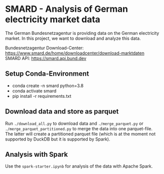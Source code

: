 # SMARD - Analysis of German electricity market data 

The German Bundesnetzagentur is providing data on the German electricity market. In this project, we want to download and analyze this data.

Bundesnetzagentur Download-Center: https://www.smard.de/home/downloadcenter/download-marktdaten
SMARD API: https://smard.api.bund.dev


## Setup Conda-Environment

* conda create -n smard python=3.8
* conda activate smard
* pip install -r requirements.txt


## Download data and store as parquet

Run `./download_all.py` to download data and `./merge_parquet.py` or `./merge_parquet_partitioned.py` to merge the data into one parquet-file. The latter will create a partitioned parquet file (which is at the moment not supported by DuckDB but it is supported by Spark).

## Analysis with Spark

Use the `spark-starter.ipynb` for analysis of the data with Apache Spark.
